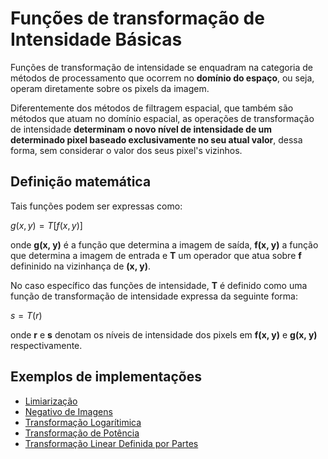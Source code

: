 # Funções de transformação de Intensidade Básicas

Funções de transformação de intensidade se enquadram na categoria de métodos de processamento que ocorrem no **domínio do espaço**, ou seja, operam diretamente sobre os pixels da imagem.

Diferentemente dos métodos de filtragem espacial, que também são métodos que atuam no domínio espacial, as operações de transformação de intensidade **determinam o novo nível de intensidade de um determinado pixel baseado exclusivamente no seu atual valor**, dessa forma, sem considerar o valor dos seus pixel's vizinhos.

## Definição matemática

Tais funções podem ser expressas como: 

$g(x, y) = T[f(x, y)]$

onde **g(x, y)** é a função que determina a imagem de saída, **f(x, y)** a função que determina a imagem de entrada e **T** um operador que atua sobre **f** defininido na vizinhança de **(x, y)**.

No caso específico das funções de intensidade, **T** é definido como uma função de transformação de intensidade expressa da seguinte forma:

$s = T(r)$

onde **r** e **s** denotam os níveis de intensidade dos pixels em **f(x, y)** e **g(x, y)** respectivamente.

## Exemplos de implementações

* [Limiarização]()
* [Negativo de Imagens]()
* [Transformação Logarítimica]()
* [Transformação de Potência]()
* [Transformação Linear Definida por Partes](linearPorPartes)
